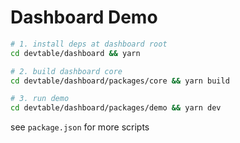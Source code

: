 # Dashboard Demo

```bash
# 1. install deps at dashboard root
cd devtable/dashboard && yarn

# 2. build dashboard core
cd devtable/dashboard/packages/core && yarn build

# 3. run demo
cd devtable/dashboard/packages/demo && yarn dev
```
see `package.json` for more scripts

